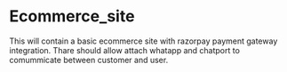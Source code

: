 # Ecommerce_site
This will contain a basic ecommerce site with razorpay payment gateway integration.
Thare should allow attach whatapp and chatport to comummicate between customer and user.
